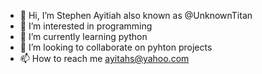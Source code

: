 - 👋 Hi, I’m Stephen Ayitiah also known as @UnknownTitan
- 👀 I’m interested in programming 
- 🌱 I’m currently learning python 
- 💞️ I’m looking to collaborate on pyhton projects
- 📫 How to reach me ayitahs@yahoo.com

<!---
UnknownTitan/UnknownTitan is a ✨ special ✨ repository because its `README.md` (this file) appears on your GitHub profile.
You can click the Preview link to take a look at your changes.
--->
